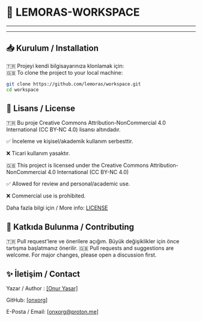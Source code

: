 
# 📌 LEMORAS-WORKSPACE

<!-- 🇹🇷 Bu proje [amaç] için geliştirilmiş bir [uygulama/kütüphane/araç].  
🇬🇧 This project is a [application/library/tool] developed for [purpose]. -->

---

<!-- ## 🚀 Özellikler / Features
- 🇹🇷 Özellik 1  
  🇬🇧 Feature 1  
- 🇹🇷 Özellik 2  
  🇬🇧 Feature 2  
- 🇹🇷 Özellik 3  
  🇬🇧 Feature 3   -->

---

## 📥 Kurulum / Installation

🇹🇷 Projeyi kendi bilgisayarınıza klonlamak için:  
🇬🇧 To clone the project to your local machine:

```bash
git clone https://github.com/lemoras/workspace.git
cd workspace
```

## 📄 Lisans / License

🇹🇷 Bu proje Creative Commons Attribution-NonCommercial 4.0 International (CC BY-NC 4.0) lisansı altındadır.

✅ İnceleme ve kişisel/akademik kullanım serbesttir.

❌ Ticari kullanım yasaktır.

🇬🇧 This project is licensed under the Creative Commons Attribution-NonCommercial 4.0 International (CC BY-NC 4.0)

✅ Allowed for review and personal/academic use.

❌ Commercial use is prohibited.


Daha fazla bilgi için / More info: [LICENSE](./LICENSE.txt)


## 🙌 Katkıda Bulunma / Contributing

🇹🇷 Pull request’lere ve önerilere açığım. Büyük değişiklikler için önce tartışma başlatmanız önerilir.
🇬🇧 Pull requests and suggestions are welcome. For major changes, please open a discussion first.


## ✨ İletişim / Contact

Yazar / Author : [\[Onur Yasar\]](https://onuryasar.org)

GitHub: [\[onxorg\]](https://github.com/onxorg)

E-Posta / Email: \[onxorg@proton.me\]
